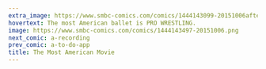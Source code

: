 ```yaml
---
extra_image: https://www.smbc-comics.com/comics/1444143099-20151006after.png
hovertext: The most American ballet is PRO WRESTLING.
image: https://www.smbc-comics.com/comics/1444143497-20151006.png
next_comic: a-recording
prev_comic: a-to-do-app
title: The Most American Movie
---
```


